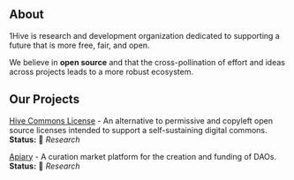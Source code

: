 ## About
1Hive is research and development organization dedicated to supporting a future that is more free, fair, and open. 

We believe in **open source** and that the cross-pollination of effort and ideas across projects leads to a more robust ecosystem.

## Our Projects
[Hive Commons License](https://github.com/1Hive/HCL) - An alternative to permissive and copyleft open source licenses intended to support a self-sustaining digital commons. **Status:** 🔬 *Research*

[Apiary](https://github.com/1Hive/Apiary) - A curation market platform for the creation and funding of DAOs. **Status:** 🔬 *Research*

